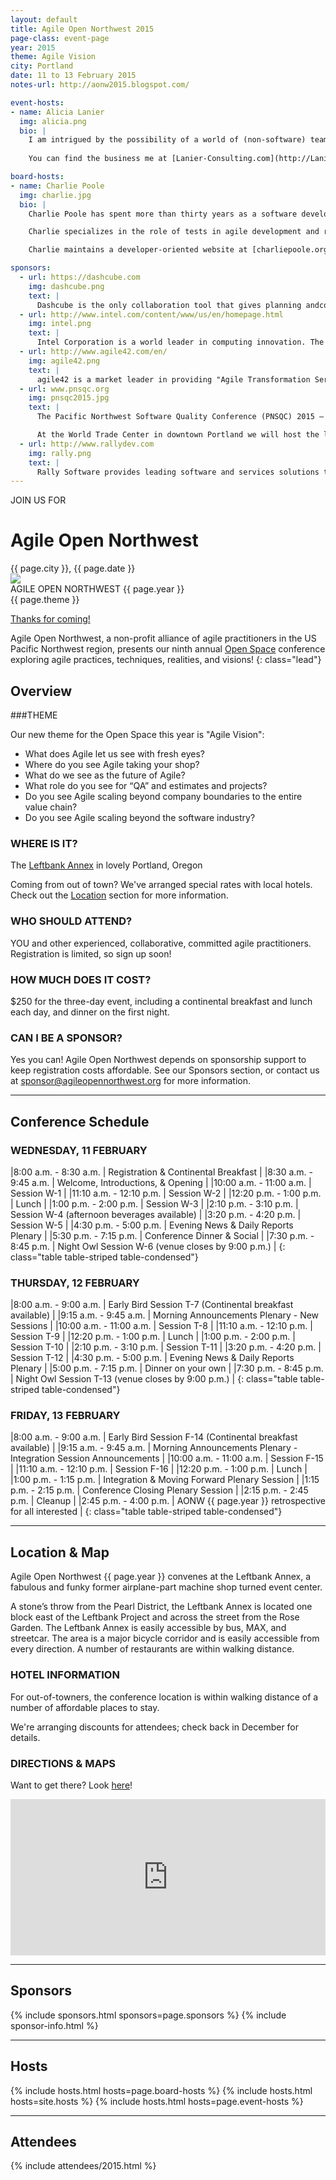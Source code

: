 ```yaml
---
layout: default
title: Agile Open Northwest 2015
page-class: event-page
year: 2015
theme: Agile Vision
city: Portland
date: 11 to 13 February 2015
notes-url: http://aonw2015.blogspot.com/

event-hosts:
- name: Alicia Lanier
  img: alicia.png
  bio: |
    I am intrigued by the possibility of a world of (non-software) teams who understand the power of being agile, and have tools to help get them there. When I started my own company 12 years ago, I gave myself the gift to study anything that piqued my curiosity.  That gift led to my exposure to agile principles and frameworks, human systems dynamics, servant and facilitative leadership concepts, importance of retrospectives, facilitation methods, and Lean.  I help teams from municipalities and state organizations, universities, and businesses achieve big dreams and manage complex projects using these principles and tools. Many of these teams consist of engineers, planners, regulators, researchers, and others who may have otherwise never heard of agile.  Check out what is happening outside of software on the LinkedIn site [Agile Project Management (non-software)](https://www.linkedin.com/groups/Agile-Project-Management-nonsoftware-4744676/about "Agile Project Management (non-software)"). 
    
    You can find the business me at [Lanier-Consulting.com](http://Lanier-Consulting.com "Lanier Consulting").  If I am not working, I am doing one of the following: hugging and loving my family and friends, kissing baby bellies, running bare foot across a plowed field, sitting quietly in a swamp listening to woodpeckers, running fully clothed into the ocean, climbing trees, taking long walks in the mountains, or letting the cold rain of a thunderstorm hit my face

board-hosts:
- name: Charlie Poole
  img: charlie.jpg
  bio: |
    Charlie Poole has spent more than thirty years as a software developer, designer, project manager, trainer and coach. After a long career in IT for a local government agency, he has managed an independent consultancy since 1995, with clients ranging from government agencies to internet startups. Through his company, [Poole Consulting](http://pooleconsulting.com), he works with teams to help them adopt agile practices and with managers to help them understand how to work with agile teams.

    Charlie specializes in the role of tests in agile development and regularly presents workshops on topics like **Test-Driven Development** and **Communicating with Tests**. He is the primary maintainer of the open source [NUnit Test Framework](http://nunit.com), supporting cross-platform development of managed code, and the author of the [NUnitLite](http://nunitlite.com) embedded framework. He is currently working on a number of test-integration tools, including one for the Visual Studio environment.

    Charlie maintains a developer-oriented website at [charliepoole.org](http://charliepoole.org) and a blog at [nunit.com/blogs](http://nunit.com/blogs). He developed the original Agile Open Northwest website.

sponsors:
  - url: https://dashcube.com
    img: dashcube.png
    text: |
      Dashcube is the only collaboration tool that gives planning andcommunicating equal status. This means you can structure your tasks and communicate about them in the same place, at the same time, without any extra effort.
  - url: http://www.intel.com/content/www/us/en/homepage.html
    img: intel.png
    text: |
      Intel Corporation is a world leader in computing innovation. The company designs and builds the essential technologies that serve as the foundation for the world’s computing devices.
  - url: http://www.agile42.com/en/
    img: agile42.png
    text: |
      agile42 is a market leader in providing "Agile Transformation Services" to companies who want to move toward a more efficient and adaptive way of working. For many years, agile42 has supported a wide range of clients, from startups to large enterprises, in transforming their way of working. Our efficient combination of management consulting, knowledge transfer, team training and coaching on the job has developed a unique and proven approach to support our clients in realizing the benefits of an agile mindset and way of working that allows our customers to achieve outstanding results.
  - url: www.pnsqc.org
    img: pnsqc2015.jpg
    text: |
      The Pacific Northwest Software Quality Conference (PNSQC) 2015 – Brewing Software Quality October 12-14, 2015

      At the World Trade Center in downtown Portland we will host the leaders of the software quality industry, presenters from the software quality trenches, poster papers and exhibitors offering current trends and networking opportunities with colleagues and friends. The mission of PNSQC is to enable knowledge exchange to produce higher quality software. Join us at PNSQC 2015.
  - url: http://www.rallydev.com
    img: rally.png
    text: |
      Rally Software provides leading software and services solutions that drive agility. Companies work with us to accelerate innovation, improve performance, and respond to evolving customer needs. Rally Software’s SaaS platform transforms the way organizations manage the software development lifecycle by aligning software development and strategic business objectives, facilitating collaboration, and increasing transparency. Rally Software’s consulting and training services apply Agile and Lean approaches to help organizations innovate, lead, adapt, and deliver.
---    
```

<div class="attention">JOIN US FOR</div>

<h1>Agile Open Northwest</h1>
<div class="lead">{{ page.city }}, {{ page.date }}</div>

<div id="overview" class="banner cta-banner">
  <img src="/img/circle.jpg" class="background"/>
  <div class="darken"></div>
  <div class="words">
    <div class="attention">AGILE OPEN NORTHWEST {{ page.year }}</div>
    <div class="big-message">{{ page.theme }}</div>
  </div>

  <a href="https://www.eventbrite.com/e/agile-open-northwest-2015-registration-13797256967" class="btn btn-primary">Thanks for coming!</a>
</div>

Agile Open Northwest, a non-profit alliance of agile practitioners in the US Pacific Northwest region, presents our ninth annual [Open Space](/#about_open_space) conference exploring agile practices, techniques, realities, and visions!
{: class="lead"}

Overview
--------

###THEME
 
Our new theme for the Open Space this year is "Agile Vision":

 * What does Agile let us see with fresh eyes?
 * Where do you see Agile taking your shop?
 * What do we see as the future of Agile?
 * What role do you see for “QA” and estimates and projects?
 * Do you see Agile scaling beyond company boundaries to the entire value chain?
 * Do you see Agile scaling beyond the software industry?


### WHERE IS IT?

The [Leftbank Annex](http://leftbankannex.com/) in lovely Portland, Oregon

Coming from out of town? We've arranged special rates with local hotels. Check out the [Location](#location) section for more information.

### WHO SHOULD ATTEND?

YOU and other experienced, collaborative, committed agile practitioners. Registration is limited, so sign up soon!

### HOW MUCH DOES IT COST?

$250 for the three-day event, including a continental breakfast and lunch each day, and dinner on the first night.

### CAN I BE A SPONSOR?

Yes you can! Agile Open Northwest depends on sponsorship support to keep registration costs affordable. See our Sponsors section, or contact us at
[sponsor@agileopennorthwest.org](mailto:sponsor@agileopennorthwest.org) for more information.


<hr class="section"/>
<h2 id="schedule">Conference Schedule</h2>

### WEDNESDAY,  11 FEBRUARY

|8:00 a.m. - 8:30 a.m.   | Registration & Continental Breakfast |
|8:30 a.m. - 9:45 a.m.   | Welcome, Introductions, & Opening |
|10:00 a.m. - 11:00 a.m. | Session W-1 |
|11:10 a.m. - 12:10 p.m. | Session W-2 |
|12:20 p.m. - 1:00 p.m.  | Lunch  |
|1:00 p.m. - 2:00 p.m.   | Session W-3 |
|2:10 p.m. - 3:10 p.m.   |  Session W-4 (afternoon beverages available) |
|3:20 p.m. - 4:20 p.m.   | Session W-5 |
|4:30 p.m. - 5:00 p.m.   | Evening News & Daily Reports Plenary |
|5:30 p.m. - 7:15 p.m.   | Conference Dinner & Social |
|7:30 p.m. - 8:45 p.m.   | Night Owl Session W-6 (venue closes by 9:00 p.m.) |
{: class="table table-striped table-condensed"}

### THURSDAY, 12 FEBRUARY

|8:00 a.m. - 9:00 a.m.   | Early Bird Session T-7 (Continental breakfast available) |
|9:15 a.m. - 9:45 a.m.   | Morning Announcements Plenary - New Sessions |
|10:00 a.m. - 11:00 a.m. | Session T-8 |
|11:10 a.m. - 12:10 p.m. | Session T-9 |
|12:20 p.m. - 1:00 p.m.  |  Lunch |
|1:00 p.m. - 2:00 p.m.   | Session T-10 |
|2:10 p.m. - 3:10 p.m.  |  Session T-11 |
|3:20 p.m. - 4:20 p.m.   | Session T-12 |
|4:30 p.m. - 5:00 p.m.   | Evening News & Daily Reports Plenary |
|5:00 p.m. - 7:15 p.m.   | Dinner on your own |
|7:30 p.m. - 8:45 p.m.   | Night Owl Session T-13 (venue closes by 9:00 p.m.) |
{: class="table table-striped table-condensed"}

### FRIDAY, 13 FEBRUARY

|8:00 a.m. - 9:00 a.m.   | Early Bird Session F-14 (Continental breakfast available) |
|9:15 a.m. - 9:45 a.m.   | Morning Announcements Plenary - Integration Session Announcements |
|10:00 a.m. - 11:00 a.m. | Session F-15 |
|11:10 a.m. - 12:10 p.m. | Session F-16 |
|12:20 p.m. - 1:00 p.m.  |  Lunch |
|1:00 p.m. - 1:15 p.m.   | Integration & Moving Forward Plenary Session |
|1:15 p.m. - 2:15 p.m.   | Conference Closing Plenary Session |
|2:15 p.m. - 2:45 p.m.   | Cleanup |
|2:45 p.m. - 4:00 p.m.   | AONW {{ page.year }} retrospective for all interested |
{: class="table table-striped table-condensed"}


<hr class="section"/>
<h2 id="location">Location &amp; Map</h2>

Agile Open Northwest {{ page.year }} convenes at the Leftbank Annex, a fabulous and funky former airplane-part machine shop turned event center.

A stone’s throw from the Pearl District, the Leftbank Annex is located one block east of the Leftbank Project and across the street from the Rose Garden. The Leftbank Annex is easily accessible by bus, MAX, and streetcar. The area is a major bicycle corridor and is easily accessible from every direction. A number of restaurants are within walking distance.

### HOTEL INFORMATION

For out-of-towners, the conference location is within walking distance of a number of affordable places to stay.

We're arranging discounts for attendees; check back in December for details.

### DIRECTIONS &amp; MAPS

Want to get there? Look [here](http://leftbankannex.com/location/ "Getting to the Leftbank Annex")!

<iframe src="https://www.google.com/maps/embed?pb=!1m14!1m8!1m3!1d2794.79065224329!2d-122.66752930000003!3d45.5344182!3m2!1i1024!2i768!4f13.1!3m3!1m2!1s0x5495a7527362672d%3A0x4f12b8c49e94fb92!2s101+N+Weidler+St%2C+Portland%2C+OR+97227!5e0!3m2!1sen!2sus!4v1418475939591" width="100%" height="250" frameborder="0" style="border:0"></iframe>

<hr class="section"/>
<h2 id="sponsors">Sponsors</h2>

{% include sponsors.html sponsors=page.sponsors %}
{% include sponsor-info.html %}


<hr class="section"/>
<h2 id="hosts">Hosts</h2>

{% include hosts.html hosts=page.board-hosts %}
{% include hosts.html hosts=site.hosts %}
{% include hosts.html hosts=page.event-hosts %}


<hr class="section"/>
<h2 id="attendees">Attendees</h2>

{% include attendees/2015.html %}

